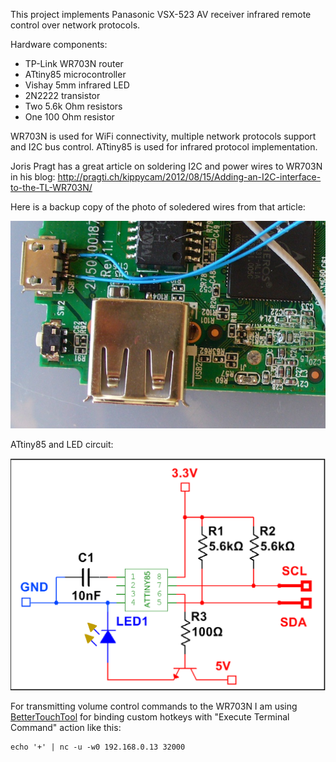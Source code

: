 This project implements Panasonic VSX-523 AV receiver infrared remote control over network protocols.

Hardware components:
- TP-Link WR703N router
- ATtiny85 microcontroller
- Vishay 5mm infrared LED
- 2N2222 transistor
- Two 5.6k Ohm resistors
- One 100 Ohm resistor

WR703N is used for WiFi connectivity, multiple network protocols support and I2C bus control.
ATtiny85 is used for infrared protocol implementation.

Joris Pragt has a great article on soldering I2C and power wires to WR703N in his blog:
http://pragti.ch/kippycam/2012/08/15/Adding-an-I2C-interface-to-the-TL-WR703N/

Here is a backup copy of the photo of soledered wires from that article:

![Solered wires](https://raw.githubusercontent.com/A2K/wr703n-attiny85-infrared/master/diagrams/WR703N_wiring.png)

ATtiny85 and LED circuit:

![LED wiring](https://raw.githubusercontent.com/A2K/wr703n-attiny85-infrared/master/diagrams/LED_wiring.png)

For transmitting volume control commands to the WR703N I am using [BetterTouchTool](http://www.boastr.net/) for binding custom hotkeys with "Execute Terminal Command" action like this:
    
    echo '+' | nc -u -w0 192.168.0.13 32000

